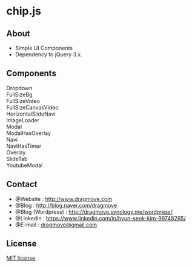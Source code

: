 # chip.js


## About
* Simple UI Components
* Dependency to jQuery 3.x.


## Components
Dropdown  
FullSizeBg  
FullSizeVideo  
FullSizeCanvasVideo  
HorizontalSlideNavi  
ImageLoader  
Modal  
ModalHasOverlay  
Navi  
NaviHasTimer  
Overlay  
SlideTab  
YoutubeModal


## Contact
* @Website : http://www.dragmove.com
* @Blog : http://blog.naver.com/dragmove
* @Blog (Wordpress) : http://dragmove.synology.me/wordpress/
* @LinkedIn : https://www.linkedin.com/in/hyun-seok-kim-99748295/
* @E-mail : dragmove@gmail.com


## License
[MIT license](http://danro.mit-license.org/).